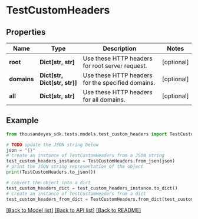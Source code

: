 # TestCustomHeaders


## Properties

Name | Type | Description | Notes
------------ | ------------- | ------------- | -------------
**root** | **Dict[str, str]** | Use these HTTP headers for root server request. | [optional] 
**domains** | **Dict[str, Dict[str, str]]** | Use these HTTP headers for the specified domains. | [optional] 
**all** | **Dict[str, str]** | Use these HTTP headers for all domains. | [optional] 

## Example

```python
from thousandeyes_sdk.tests.models.test_custom_headers import TestCustomHeaders

# TODO update the JSON string below
json = "{}"
# create an instance of TestCustomHeaders from a JSON string
test_custom_headers_instance = TestCustomHeaders.from_json(json)
# print the JSON string representation of the object
print(TestCustomHeaders.to_json())

# convert the object into a dict
test_custom_headers_dict = test_custom_headers_instance.to_dict()
# create an instance of TestCustomHeaders from a dict
test_custom_headers_from_dict = TestCustomHeaders.from_dict(test_custom_headers_dict)
```
[[Back to Model list]](../README.md#documentation-for-models) [[Back to API list]](../README.md#documentation-for-api-endpoints) [[Back to README]](../README.md)


